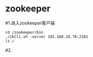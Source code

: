 zookeeper
=======================
#1.进入zookeeper客户端
```
cd /zookeeper/bin
./zkCli.sh -server 192.168.18.76:2181
ls /
```

#2.



